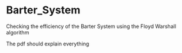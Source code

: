 # Barter_System
Checking the efficiency of the Barter System using the Floyd Warshall algorithm 

The pdf should explain everything 
